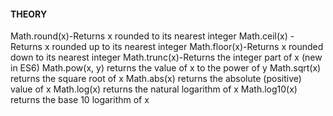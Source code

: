 #### THEORY
Math.round(x)-Returns x rounded to its nearest integer
Math.ceil(x) -Returns x rounded up to its nearest integer
Math.floor(x)-Returns x rounded down to its nearest integer
Math.trunc(x)-Returns the integer part of x (new in ES6)
Math.pow(x, y) returns the value of x to the power of y
Math.sqrt(x) returns the square root of x
Math.abs(x) returns the absolute (positive) value of x
Math.log(x) returns the natural logarithm of x
Math.log10(x) returns the base 10 logarithm of x
